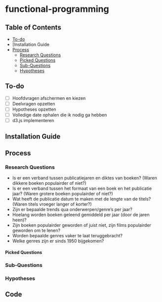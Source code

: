 # functional-programming

## Table of Contents
- [To-do](#to-do)
- [Installation Guide
- [Process](#process)
  - [Research Questions](#research-questions)
  - [Picked Questions](#picked-questions)
  - [Sub-Questions](#sub-questions)
  - [Hypotheses](#hypotheses)

## To-do
- [ ] Hoofdvragen afschermen en kiezen
- [ ] Deelvragen opzetten
- [ ] Hypotheses opzetten
- [ ] Volledige date ophalen die ik nodig ga hebben
- [ ] d3.js implementeren

## Installation Guide

## Process

### Research Questions
- Is er een verband tussen publicatiejaren en diktes van boeken? (Waren dikkere boeken populairder of niet?)
- Is er een verband tussen het formaat van een boek en het publicatie jaar? (Waren grotere boeken populairder of niet?)
- Wat heeft de publicatie datum te maken met de lengte van de titels? (Waren titels vroeger langer of korter?)
- Zijn er bepaalde trends qua onderwerpen/genre’s per jaar?
- Hoelang worden boeken geleend gemiddeld per jaar (door de jaren heen)?
- Zijn boeken populairder geworden of juist niet, zijn films populairder geworden om te lenen?
- Worden bepaalde genres vaker te laat teruggebracht?
- Welke genres zijn er sinds 1950 bijgekomen?

#### Picked Questions

### Sub-Questions
### Hypotheses

## Code
